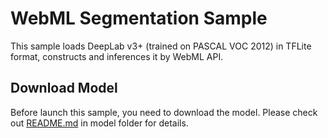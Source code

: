 WebML Segmentation Sample
======
This sample loads DeepLab v3+ (trained on PASCAL VOC 2012) in TFLite format, constructs and inferences it by WebML API.

Download Model
-----------
Before launch this sample, you need to download the model. Please check out [README.md](model/README.md) in model folder for details.